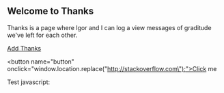 ## Welcome to Thanks

Thanks is a page where Igor and I can log a view messages of graditude we've left for each other.


[Add Thanks](https://forms.gle/A8oPMNc4kJKKskCt5)


<button name="button" onclick="window.location.replace(\"http://stackoverflow.com\");">Click me</button>




Test javascript:

<div id="text"></div>
 
<script>
document.getElementById("text").innerHTML = "Text added by JavaScript code";
</script>



